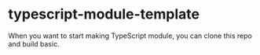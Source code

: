 # typescript-module-template

When you want to start making TypeScript module, you can clone this repo and build basic.